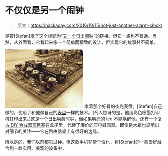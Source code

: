 # 不仅仅是另一个闹钟

> 原文：<https://hackaday.com/2016/10/15/not-just-another-alarm-clock/>

尽管[Stefan]发了这个标题为“[又一个日出闹钟](http://www.stefanv.com/watches/building-a-quartz-musical-sunrise-alarm-clock.html)”的链接，但它一点也不普通。当然，从外面看，它看起来像一个简单而精致的设计，但实现它的故事并不简单。

[![chordegg2015tonegen](img/23d293c20ceb248a116938f5bf796b74.png)](https://hackaday.com/wp-content/uploads/2016/10/chordegg2015tonegen.jpg) 拿着那个好看的夜光表盘。[Stefan]自己做的，使用了和他做自己的[表盘](http://www.stefanv.com/watches/making-custom-watch-dials-1.html)一样的技术。(令人惊讶的是，他用彩色喷墨打印机打印出来。)这是一个日出唤醒时钟，但如果明亮的 led 不能唤醒他，还有一个[复古 DIY 合成器项目](http://www.stefanv.com/electronics/chord-egg-2015-remaking-a-paia-classic.html)塞在盒子里，代替了廉价的压电蜂鸣器。即使是木箱也显示出对细节的关注——它在路由器桌上有很好的边缘。

所以是的，我们以前都见过钟。但这款手机非常个性化，将[Stefan]的一些爱好融合到一款实用、美观的设备中。